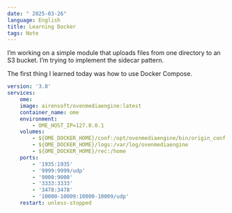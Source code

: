 ```yaml
---
date: " 2025-03-26"
language: English
title: Learning Docker 
tags: Note
--- 
```


 I’m working on a simple module that uploads files from one directory to an S3 bucket. I’m trying to implement the sidecar pattern.

The first thing I learned today was how to use Docker Compose.

```yaml
version: '3.8'
services:
    ome:
    image: airensoft/ovenmediaengine:latest
    container_name: ome
    environment:
        - OME_HOST_IP=127.0.0.1
    volumes:
        - ${OME_DOCKER_HOME}/conf:/opt/ovenmediaengine/bin/origin_conf
        - ${OME_DOCKER_HOME}/logs:/var/log/ovenmediaengine
        - ${OME_DOCKER_HOME}/rec:/home
    ports:
        - '1935:1935'
        - '9999:9999/udp'
        - '9000:9000'
        - '3333:3333'
        - '3478:3478'
        - '10000-10009:10000-10009/udp'
    restart: unless-stopped
```